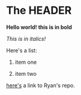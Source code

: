 # The HEADER

**Hello world! this is in bold**

*This is in italics!*

Here's a list:

1. item one

2. item two

	<title>Awesome Page!</title>

[here's](https://github.com/ryanfs/phase-0-gps-1.git) a link to Ryan's repo.